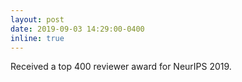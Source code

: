 ```yaml
---
layout: post
date: 2019-09-03 14:29:00-0400
inline: true
---
```


Received a top 400 reviewer award for NeurIPS 2019.
